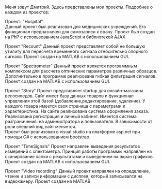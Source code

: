 Меня зовут Дмитрий.	
Здесь представлены мои проекты.	
Подробнее о каждом из проектов:

Проект: "Hospital"  
Данный проект был реализован для медицинских учреждений. Его функционал предназначен для самозаписи к врачу. 
Проект был создан на PhP с использованием JavaScript и библиотекой AJAX.

Проект "Recount"
Данный проект представляет собой не большую утилиту для пересчета временного сигнала относительно опорного сигнала.
Проект создан на MATLAB с использованием GUI.

Проект "Spectrometer"
Данный проект является программным комплексом для рассчета оптических параметров различных образцов.
Дополнительно в программе реализована гибкая фильтрация сигналов.
Проект создан на MATLAB с использованием GUI.

Проект "Story"
Проект представляет startup для онлайн-магазина велосипедов. Сайт имеет базу данных товаров и функционал управления этой базой (добавление,редактирование, удаление). У каждого товара имеется своя страница с параметрами и характеристика. На сайте реализована система оформления заказа. Реализована регистрация и личный кабинет. Имеется система разграничения: на администратора и пользователя. В зависимости от роли внешний вид сайт меняется.  
Проект был реализован в visual studio на платформе asp.net при помощи C# с использованием bootstrap.

Проект "TimeSignals"
Проект направлен выведения результатов измерений с спектометра. Принцип работы программы направлен на сканирование папки с результатами и выведением на экран графиков.
Проект создан на MATLAB с использованием GUI.

Проект "Video recording"
Данный проект направлен на определение, чтение и записи информации с дисплея, который записывался на видеокамеру.
Проект создан на MATLAB 
